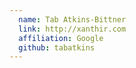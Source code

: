 ```yaml
---
  name: Tab Atkins-Bittner
  link: http://xanthir.com
  affiliation: Google
  github: tabatkins
---
```

